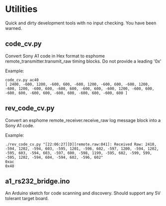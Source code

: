 # Utilities

Quick and dirty development tools with no input checking. You have been warned.

## code_cv.py

Convert Sony A1 code in Hex format to esphome remote_transmitter.transmit_raw timing blocks.
Do not provide a leading '0x'

Example: 

	code_cv.py ac40
	[ 2400, -600, 1200, -600, 600, -600, 1200, -600, 600, -600, 1200, -600, 1200, -600, 600, -600, 600, -600, 600, -600, 1200, -600, 600, -600, 600, -600, 600, -600, 600, -600, 600, -600, 600 ]

## rev_code_cv.py

Convert an esphome remote_receiver.receive_raw log message block into a Sony A1 code.

Example:

	./rev_code_cv.py "[22:06:27][D][remote.raw:041]: Received Raw: 2418, -594, 1202, -594, 603, -595, 1201, -596, 602, -597, 1200, -594, 1202, -595, 603, -594, 603, -597, 600, -598, 1199, -595, 602, -599, 599, -595, 1202, -594, 604, -594, 602, -596, 602"
	0xac
	0x48

## a1_rs232_bridge.ino

An Arduino sketch for code scanning and discovery. Should support any 5V tolerant target board.